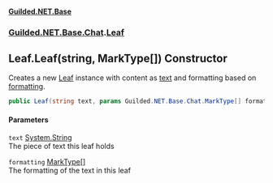 #### [Guilded.NET.Base](Guilded_NET_Base.md 'Guilded.NET.Base')
### [Guilded.NET.Base.Chat](Guilded_NET_Base.md#Guilded_NET_Base_Chat 'Guilded.NET.Base.Chat').[Leaf](Leaf.md 'Guilded.NET.Base.Chat.Leaf')
## Leaf.Leaf(string, MarkType[]) Constructor
Creates a new [Leaf](Leaf.md 'Guilded.NET.Base.Chat.Leaf') instance with content as [text](Leaf_Leaf(string_MarkType__).md#Guilded_NET_Base_Chat_Leaf_Leaf(string_Guilded_NET_Base_Chat_MarkType__)_text 'Guilded.NET.Base.Chat.Leaf.Leaf(string, Guilded.NET.Base.Chat.MarkType[]).text') and formatting based on [formatting](Leaf_Leaf(string_MarkType__).md#Guilded_NET_Base_Chat_Leaf_Leaf(string_Guilded_NET_Base_Chat_MarkType__)_formatting 'Guilded.NET.Base.Chat.Leaf.Leaf(string, Guilded.NET.Base.Chat.MarkType[]).formatting').  
```csharp
public Leaf(string text, params Guilded.NET.Base.Chat.MarkType[] formatting);
```
#### Parameters
<a name='Guilded_NET_Base_Chat_Leaf_Leaf(string_Guilded_NET_Base_Chat_MarkType__)_text'></a>
`text` [System.String](https://docs.microsoft.com/en-us/dotnet/api/System.String 'System.String')  
The piece of text this leaf holds
  
<a name='Guilded_NET_Base_Chat_Leaf_Leaf(string_Guilded_NET_Base_Chat_MarkType__)_formatting'></a>
`formatting` [MarkType](MarkType.md 'Guilded.NET.Base.Chat.MarkType')[[]](https://docs.microsoft.com/en-us/dotnet/api/System.Array 'System.Array')  
The formatting of the text in this leaf
  
